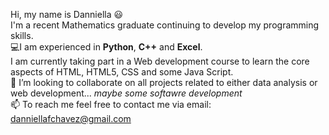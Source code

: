 Hi, my name is Danniella 😃 <br>
I'm a recent Mathematics graduate continuing to develop my programming skills. <br>
💻I am experienced in **Python**, **C++** and **Excel**. <br>
I am currently taking part in a Web development course to learn the core aspects of HTML, HTML5, CSS and some Java Script.<br>
💞️ I’m looking to collaborate on all projects related to either data analysis or web development... *maybe some softawre development* <br>
📫 To reach me feel free to contact me via email: <br>
[danniellafchavez@gmail.com](danniellafchavez@gmial.com)
